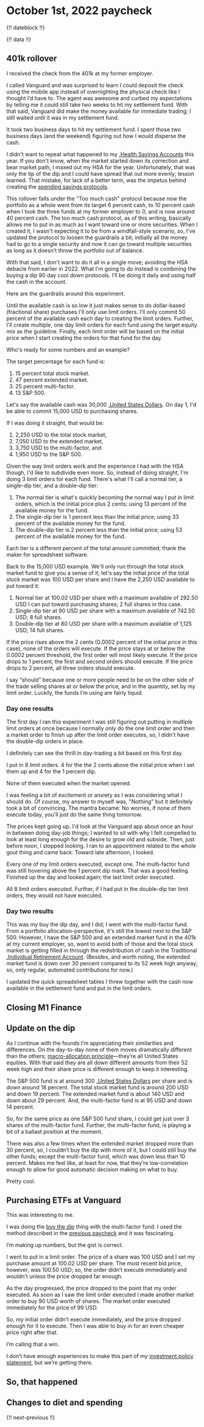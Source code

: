 # October 1st, 2022 paycheck

{!! dateblock !!}

{!! data !!}

## 401k rollover

I received the check from the 401k at my former employer.

I called Vanguard and was surprised to learn I could deposit the check using the mobile app instead of overnighting the physical check like I thought I’d have to. The agent was awesome and curbed my expectations by telling me it could still take two weeks to hit my settlement fund. With that said, Vanguard did make the money available for immediate trading; I still waited until it was in my settlement fund. 

It took two business days to hit my settlement fund. I spent those two business days (and the weekend) figuring out how I would disperse the cash.

I didn't want to repeat what happened to my [.Health Savings Accounts](HSA) this year. If you don't know, when the market started down its correction and bear market path, I maxed out my HSA for the year. Unfortunately, that was only the tip of the dip and I could have spread that out more evenly; lesson learned. That mistake, for lack of a better term, was the impetus behind creating the [spending savings protocols](/experiences/finances/personal-budget/#spending-savings).

This rollover falls under the "Too much cash" protocol because now the portfolio as a whole went from its target 6 percent cash, to 10 percent cash when I took the three funds at my former employer to 0, and is now around 40 percent cash. The too much cash protocol, as of this writing, basically allows me to put in as much as I want toward one or more securities. When I created it, I wasn't expecting it to be from a windfall-style scenario, so, I've updated the protocol to loosen the guardrails a bit; initially all the money had to go to a single security and now it can go toward multiple securities as long as it doesn't throw the portfolio out of balance.

With that said, I don't want to do it all in a single move; avoiding the HSA debacle from earlier in 2022. What I'm going to do instead is combining the buying a dip 90 day cool down protocols. I’ll be doing it daily and using half the cash in the account.

Here are the guardrails around this experiment.

Until the available cash is so low it just makes sense to do dollar-based (fractional share) purchases I'll only use limit orders. I'll only commit 50 percent of the available cash each day to creating the limit orders. Further, I'll create multiple, one day limit orders for each fund using the target equity mix as the guideline. Finally, each limit order will be based on the initial price when I start creating the orders for that fund for the day.

Who's ready for some numbers and an example?

The target percentage for each fund is:

1. 15 percent total stock market.
2. 47 percent extended market.
3. 25 percent multi-factor.
4. 13 S&P 500.

Let's say the available cash was 30,000 [.United States Dollars](USD). On day 1, I'd be able to commit 15,000 USD to purchasing shares.

If I was doing it straight, that would be:

1. 2,250 USD to the total stock market,
2. 7,050 USD to the extended market,
3. 3,750 USD to the multi-factor, and
4. 1,950 USD to the S&P 500.

Given the way limit orders work and the experience I had with the HSA though, I'd like to subdivide even more. So, instead of doing straight, I'm doing 3 limit orders for each fund. There's what I'll call a normal tier, a single-dip tier, and a double-dip tier:

1. The normal tier is what's quickly becoming the normal way I put in limit orders, which is the initial price plus 2 cents; using 13 percent of the available money for the fund.
2. The single-dip tier is 1 percent less than the initial price; using 33 percent of the available money for the fund.
3. The double-dip tier is 2 percent less than the initial price; using 53 percent of the available money for the fund.

Each tier is a different percent of the total amount committed; thank the maker for spreadsheet software.

Back to the 15,000 USD example. We'll only run through the total stock market fund to give you a sense of it; let's say the initial price of the total stock market was 100 USD per share and I have the 2,250 USD available to put toward it:

1. Normal tier at 100.02 USD per share with a maximum available of 292.50 USD I can put toward purchasing shares; 2 full shares in this case.
2. Single-dip tier at 90 USD per share with a maximum available of 742.50 USD; 8 full shares.
3. Double-dip tier at 80 USD per share with a maximum available of 1,125 USD; 14 full shares.

If the price rises above the 2 cents (0.0002 percent of the initial price in this case), none of the orders will execute. If the price stays at or below the 0.0002 percent threshold, the first order will most likely execute. If the price drops to 1 percent, the first and second orders should execute. If the price drops to 2 percent, all three orders should execute.

I say “should” because one or more people need to be on the other side of the trade selling shares at or below the price, and in the quantity, set by my
limit order. Luckily, the funds I’m using are fairly liquid.

### Day one results

The first day I ran this experiment I was still figuring out putting in multiple limit orders at once because I normally only do the one limit order and then a market order to finish up after the limit order executes, so, I didn't have the double-dip orders in place.

I definitely can see the thrill in day-trading a bit based on this first day. 

I put in 8 limit orders. 4 for the the 2 cents above the initial price when I set them up and 4 for the 1 percent dip.

None of them executed when the market opened.

I was feeling a bit of excitement or anxiety as I was considering what I should do. Of course, my answer to myself was, "Nothing" but it definitely took a bit of convincing. The mantra became: No worries, if none of them execute today, you'll just do the same thing tomorrow.

The prices kept going up. I'd look at the Vanguard app about once an hour in between doing day-job things; I wanted to sit with why I felt compelled to look at least long enough for the desire to grow old and subside. Then, just before noon, I stopped looking. I ran to an appointment related to the whole gout thing and came back. Toward late afternoon, I looked.

Every one of my limit orders executed, except one. The multi-factor fund was still hovering above the 1 percent dip mark. That was a good feeling. Finished up the day and looked again; the last limit order executed.

All 8 limit orders executed. Further, if I had put in the double-dip tier limit orders, they would not have executed.

### Day two results

This was my buy the dip day, and I did; I went with the multi-factor fund. From a portfolio allocation-perspective, it's still the lowest next to the S&P 500. However, I have the S&P 500 and an extended market fund in the 401k at my current employer, so, want to avoid both of those and the total stock market is getting filled in through the redistribution of cash in the Traditional [.Individual Retirement Account](IRA). (Besides, and worth noting, the extended market fund is down over 30 percent compared to its 52 week high anyway; so, only regular, automated contributions for now.)

I updated the quick spreadsheet tables I threw together with the cash now available in the settlement fund and put in the limit orders.

## Closing M1 Finance

## Update on the dip

As I continue with the founds I’m appreciating their similarities and differences. On the day-to-day none of them moves dramatically different than the others; [macro-allocation principle](/essays-and-editorials/finances/concepts/#the-three-principles-of-investing)—they’re all United States equities. With that said they are all down different amounts from their 52 week high and their share price is different enough to keep it interesting.

The S&P 500 fund is at around 300 [.United States Dollars](USD) per share and is down around 18 percent. The total stock market fund is around 200 USD and down 19 percent. The extended market fund is about 140 USD and down about 29 percent. And, the multi-factor fund is at 95 USD and down 14 percent.

So, for the same price as one S&P 500 fund share, I could get just over 3 shares of the multi-factor fund. Further, the multi-factor fund, is playing a bit of a ballast position at the moment.

There was also a few times when the extended market dropped more than 30 percent, so, I couldn’t buy the dip with more of it, but I could still buy the other funds; except the multi-factor fund, which was down less than 10 percent. Makes me feel like, at least for now, that they’re low-correlation enough to allow for good automatic decision making on what to buy.

Pretty cool.  

## Purchasing ETFs at Vanguard

This was interesting to me. 

I was doing the [buy the dip](/experiences/finances/personal-budget/#spending-savings) thing with the multi-factor fund. I used the method described in the [previous paycheck](/experiences/finances/paycheck-to-paycheck/20220915/#purchasing-etfs-at-vanguard) and it was fascinating.

I’m making up numbers, but the gist is correct.

I went to put in a limit order. The price of a share was 100 USD and I set my purchase amount at 100.02 USD per share. The most recent bid price, however, was 100.50 USD; so, the order didn’t execute immediately and wouldn’t unless the price dropped far enough.

As the day progressed, the price dropped to the point that my order executed. As soon as I saw the limit order executed I made another market order to buy 90 USD worth of shares. The market order executed immediately for the price of 99 USD.

So, my initial order didn’t execute immediately, and the price dropped enough for it to execute. Then I was able to buy in for an even cheaper price right after that.

I’m calling that a win.

I don’t have enough experiences to make this part of my [investment policy statement](/experiences/finances/investment-policy/), but we’re getting there.

## So, that happened

## Changes to diet and spending

{!! next-previous !!}
